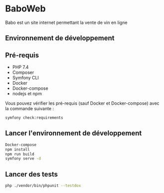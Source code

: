 # BaboWeb

Babo est un site internet permettant la vente de vin en ligne

## Environnement de développement

## Pré-requis

* PHP 7.4
* Composer
* Symfony CLI
* Docker
* Docker-compose
* nodejs et npm

Vous pouvez vérifier les pré-requis (sauf Docker et Docker-compose) avec la commande suivante :

```bash
symfony check:requirements
```

## Lancer l'environnement de développement

```bash
Docker-compose
npm install
npm run build
symfony serve -d
```

## Lancer des tests
```bash
php ./vendor/bin/phpunit --testdox
```